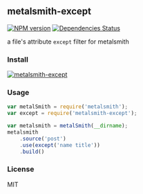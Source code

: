 ## metalsmith-except
[![NPM version](https://badge.fury.io/js/metalsmith-except.png)](http://badge.fury.io/js/metalsmith-except) [![Dependencies Status](https://david-dm.org/Jeremial/metalsmith-except.png)](https://david-dm.org/Jeremial/metalsmith-except)

a file's attribute `except` filter for metalsmith

### Install
[![metalsmith-except](https://nodei.co/npm/metalsmith-except.png?compact=true)](https://nodei.co/npm/metalsmith-except)

### Usage
```js
var metalSmith = require('metalsmith');
var except = require('metalsmith-except');

var metalsmith = metalSmith(__dirname);
metalsmith
    .source('post')
    .use(except('name title'))
    .build()
```

### License
MIT